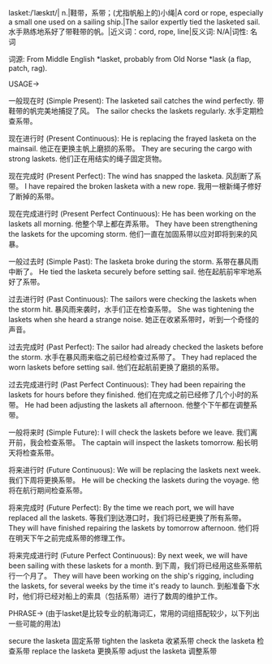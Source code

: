 lasket:/ˈlæskɪt/| n.|鞋带，系带；(尤指帆船上的)小绳|A cord or rope, especially a small one used on a sailing ship.|The sailor expertly tied the lasketed sail. 水手熟练地系好了带鞋带的帆。|近义词：cord, rope, line|反义词: N/A|词性: 名词

词源:  From Middle English *lasket, probably from Old Norse *lask (a flap, patch, rag).

USAGE->

一般现在时 (Simple Present):
The lasketed sail catches the wind perfectly.  带鞋带的帆完美地捕捉了风。
The sailor checks the laskets regularly. 水手定期检查系带。


现在进行时 (Present Continuous):
He is replacing the frayed lasketa on the mainsail. 他正在更换主帆上磨损的系带。
They are securing the cargo with strong laskets. 他们正在用结实的绳子固定货物。


现在完成时 (Present Perfect):
The wind has snapped the lasketa. 风刮断了系带。
I have repaired the broken lasketa with a new rope. 我用一根新绳子修好了断掉的系带。


现在完成进行时 (Present Perfect Continuous):
He has been working on the laskets all morning. 他整个早上都在弄系带。
They have been strengthening the laskets for the upcoming storm.  他们一直在加固系带以应对即将到来的风暴。


一般过去时 (Simple Past):
The lasketa broke during the storm. 系带在暴风雨中断了。
He tied the lasketa securely before setting sail. 他在起航前牢牢地系好了系带。


过去进行时 (Past Continuous):
The sailors were checking the laskets when the storm hit.  暴风雨来袭时，水手们正在检查系带。
She was tightening the laskets when she heard a strange noise.  她正在收紧系带时，听到一个奇怪的声音。


过去完成时 (Past Perfect):
The sailor had already checked the laskets before the storm. 水手在暴风雨来临之前已经检查过系带了。
They had replaced the worn laskets before setting sail. 他们在起航前更换了磨损的系带。


过去完成进行时 (Past Perfect Continuous):
They had been repairing the laskets for hours before they finished.  他们在完成之前已经修了几个小时的系带。
He had been adjusting the laskets all afternoon. 他整个下午都在调整系带。


一般将来时 (Simple Future):
I will check the laskets before we leave. 我们离开前，我会检查系带。
The captain will inspect the laskets tomorrow. 船长明天将检查系带。


将来进行时 (Future Continuous):
We will be replacing the laskets next week. 我们下周将更换系带。
He will be checking the laskets during the voyage.  他将在航行期间检查系带。


将来完成时 (Future Perfect):
By the time we reach port, we will have replaced all the laskets. 等我们到达港口时，我们将已经更换了所有系带。
They will have finished repairing the laskets by tomorrow afternoon.  他们将在明天下午之前完成系带的修理工作。


将来完成进行时 (Future Perfect Continuous):
By next week, we will have been sailing with these laskets for a month. 到下周，我们将已经用这些系带航行一个月了。
They will have been working on the ship's rigging, including the laskets, for several weeks by the time it's ready to launch.  到船准备下水时，他们将已经对船上的索具（包括系带）进行了数周的维护工作。



PHRASE-> (由于lasket是比较专业的航海词汇，常用的词组搭配较少，以下列出一些可能的用法)

secure the lasketa  固定系带
tighten the lasketa 收紧系带
check the lasketa  检查系带
replace the lasketa 更换系带
adjust the lasketa 调整系带
